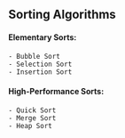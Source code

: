## Sorting Algorithms

#### Elementary Sorts:
	- Bubble Sort
	- Selection Sort
	- Insertion Sort

#### High-Performance Sorts:
	- Quick Sort
	- Merge Sort
	- Heap Sort
	